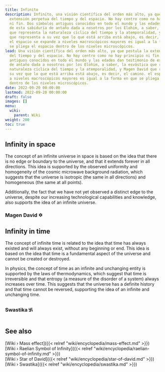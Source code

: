 ```yaml
---
title: Infinito
description: Infinito, una visión científica del orden más alto, ya que postula la
  extensión perpetua del tiempo y del espacio. No hay centro como no hay principio
  ni fin. Dos símbolos antiguos conocidos en todo el mundo y las edades dan testimonio
  de esta sabiduría de antaño dada a nosotros por los Elohim, a saber, la esvástica
  que representa la naturaleza cíclica del tiempo y la atemporalidad, y Magen David
  que representa a su vez que lo que está arriba está abajo, es decir, el camino.
  el espacio se expande a niveles macroscópicos mayores es igual a la forma en que
  se pliega el espacio dentro de los niveles microscópicos.
lead: Una visión científica del orden más alto, ya que postula la extensión perpetua
  del tiempo y del espacio. No hay centro como no hay principio ni fin. Dos símbolos
  antiguos conocidos en todo el mundo y las edades dan testimonio de esta sabiduría
  de antaño dada a nosotros por los Elohim, a saber, la esvástica que representa la
  naturaleza cíclica del tiempo y la atemporalidad, y Magen David que representa a
  su vez que lo que está arriba está abajo, es decir, el camino. el espacio se expande
  a niveles macroscópicos mayores es igual a la forma en que se pliega el espacio
  dentro de los niveles microscópicos.
date: 2022-09-20 00:00:00
lastmod: 2022-09-20 00:00:00
draft: false
images: []
menu:
  wiki:
    parent: Wiki
weight: 200
toc: true
---
```


## Infinity in space

The concept of an infinite universe in space is based on the idea that there is no edge or boundary to the universe, and that it extends forever in all directions. This idea is supported by the observed uniformity and homogeneity of the cosmic microwave background radiation, which suggests that the universe is isotropic (the same in all directions) and homogeneous (the same at all points).

Additionally, the fact that we have not yet observed a distinct edge to the universe, despite our increasing technological capabilities and knowledge, also supports the idea of an infinite universe.

### Magen David ✡

## Infinity in time

The concept of infinite time is related to the idea that time has always existed and will always exist, without any beginning or end. This idea is based on the idea that time is a fundamental aspect of the universe and cannot be created or destroyed.

In physics, the concept of time as an infinite and unchanging entity is supported by the laws of thermodynamics, which suggest that time is irreversible and that entropy (a measure of the disorder of a system) always increases over time. This suggests that the universe has a definite history and that time cannot be reversed, supporting the idea of an infinite and unchanging time.

### Swastika ࿕

## See also

[Wiki › Mass effect]({{< relref "wiki/encyclopedia/mass-effect.md" >}})</br>
[Wiki › Raelian Symbol of Infinity]({{< relref "wiki/encyclopedia/raelian-symbol-of-infinity.md" >}})</br>
[Wiki › Star of David]({{< relref "wiki/encyclopedia/star-of-david.md" >}})</br>
[Wiki › Swastika]({{< relref "wiki/encyclopedia/swastika.md" >}})</br>